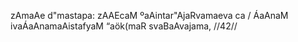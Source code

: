 zAmaAe d"mastapa: zAAEcaM ºaAintar"AjaRvamaeva ca /
ÁaAnaM ivaÁaAnamaAistafyaM “aök(maR svaBaAvajama, //42//